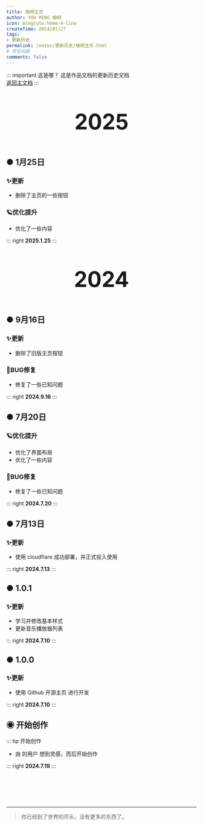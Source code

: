 ```yaml
---
title: 柚明主页
author: YOU MING 柚明
icon: mingcute:home-4-line
createTime: 2024/07/27
tags:
- 更新历史
permalink: /notes/更新历史/柚明主页.html
# 评论功能
comments: false
---
```


::: important 这是哪？
这是作品文档的更新历史文档  
[返回主文档](/notes/柚明主页.html)
:::

<div style="text-align: center; ">
    <p style="font-size: 56px; font-weight: 650; margin-top: 60px">2025</p>
</div>


## ● 1月25日 <Badge text="正式版" type="tip" />
### ✨更新

- 删除了主页的一些按钮

### 🪐优化提升

- 优化了一些内容

::: right
**2025.1.25**
:::


<div style="text-align: center; ">
    <p style="font-size: 56px; font-weight: 650; margin-top: 60px">2024</p>
</div>


## ● 9月16日 <Badge text="正式版" type="tip" />
### ✨更新

- 删除了旧版主页按钮

### 🐛BUG修复

- 修复了一些已知问题

::: right
**2024.9.16**
:::


## ● 7月20日 <Badge text="正式版" type="tip" />
### 🪐优化提升

- 优化了界面布局
- 优化了一些内容

### 🐛BUG修复

- 修复了一些已知问题

::: right
**2024.7.20**
:::


## ● 7月13日 <Badge text="正式版" type="tip" />
### ✨更新

- 使用 cloudflare 成功部署，并正式投入使用

::: right
**2024.7.13**
:::


## ● 1.0.1 <Badge text="内测版" type="danger" />
### ✨更新

- 学习并修改基本样式
- 更新音乐播放器列表

::: right
**2024.7.10**
:::


## ● 1.0.0 <Badge text="内测版" type="danger" />
### ✨更新

- 使用 Github 开源主页 进行开发

::: right
**2024.7.10**
:::


## ◉ 开始创作
::: tip 开始创作
- 由 <Badge text="Youming 工作室" type="tip" /> 的用户 <Badge text="柚明" type="tip" /> 想到灵感，而后开始创作

::: right
**2024.7.19**
:::

<p style="margin-top: 100px"></p>

---

> 你已经到了世界的尽头，没有更多的东西了。